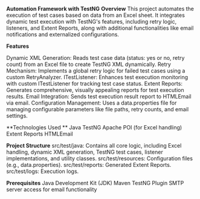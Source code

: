 **Automation Framework with TestNG**
**Overview**
This project automates the execution of test cases based on data from an Excel sheet. It integrates dynamic test execution with TestNG's features, including retry logic, listeners, and Extent Reports, along with additional functionalities like email notifications and externalized configurations.

**Features**

Dynamic XML Generation: 
                      Reads test case data (status: yes or no, retry count) from an Excel file to create TestNG XML dynamically.
Retry Mechanism:
                      Implements a global retry logic for failed test cases using a custom RetryAnalyzer.
ITestListener: 
                      Enhances test execution monitoring with custom ITestListener for tracking test case status.
Extent Reports: 
                      Generates comprehensive, visually appealing reports for test execution results.
Email Integration:
                      Sends test execution result report  to HTMLEmail via email.
Configuration Management:
                      Uses a data.properties file for managing configurable parameters like file paths, retry counts, and email settings.

**Technologies Used **
Java
TestNG
Apache POI (for Excel handling)
Extent Reports
HTMLEmail

**Project Structure**
src/test/java: Contains all core logic, including Excel handling, dynamic XML generation, TestNG test cases, listener implementations, and utility classes.
src/test/resources: Configuration files (e.g., data.properties).
src/test/reports: Generated Extent Reports.
src/test/logs: Execution logs.

**Prerequisites**
Java Development Kit (JDK)
Maven
TestNG Plugin
SMTP server access for email functionality
